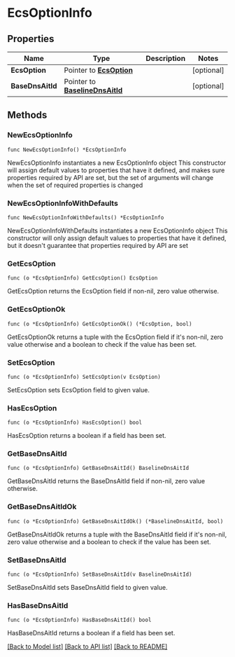 # EcsOptionInfo

## Properties

Name | Type | Description | Notes
------------ | ------------- | ------------- | -------------
**EcsOption** | Pointer to [**EcsOption**](EcsOption.md) |  | [optional] 
**BaseDnsAitId** | Pointer to [**BaselineDnsAitId**](BaselineDnsAitId.md) |  | [optional] 

## Methods

### NewEcsOptionInfo

`func NewEcsOptionInfo() *EcsOptionInfo`

NewEcsOptionInfo instantiates a new EcsOptionInfo object
This constructor will assign default values to properties that have it defined,
and makes sure properties required by API are set, but the set of arguments
will change when the set of required properties is changed

### NewEcsOptionInfoWithDefaults

`func NewEcsOptionInfoWithDefaults() *EcsOptionInfo`

NewEcsOptionInfoWithDefaults instantiates a new EcsOptionInfo object
This constructor will only assign default values to properties that have it defined,
but it doesn't guarantee that properties required by API are set

### GetEcsOption

`func (o *EcsOptionInfo) GetEcsOption() EcsOption`

GetEcsOption returns the EcsOption field if non-nil, zero value otherwise.

### GetEcsOptionOk

`func (o *EcsOptionInfo) GetEcsOptionOk() (*EcsOption, bool)`

GetEcsOptionOk returns a tuple with the EcsOption field if it's non-nil, zero value otherwise
and a boolean to check if the value has been set.

### SetEcsOption

`func (o *EcsOptionInfo) SetEcsOption(v EcsOption)`

SetEcsOption sets EcsOption field to given value.

### HasEcsOption

`func (o *EcsOptionInfo) HasEcsOption() bool`

HasEcsOption returns a boolean if a field has been set.

### GetBaseDnsAitId

`func (o *EcsOptionInfo) GetBaseDnsAitId() BaselineDnsAitId`

GetBaseDnsAitId returns the BaseDnsAitId field if non-nil, zero value otherwise.

### GetBaseDnsAitIdOk

`func (o *EcsOptionInfo) GetBaseDnsAitIdOk() (*BaselineDnsAitId, bool)`

GetBaseDnsAitIdOk returns a tuple with the BaseDnsAitId field if it's non-nil, zero value otherwise
and a boolean to check if the value has been set.

### SetBaseDnsAitId

`func (o *EcsOptionInfo) SetBaseDnsAitId(v BaselineDnsAitId)`

SetBaseDnsAitId sets BaseDnsAitId field to given value.

### HasBaseDnsAitId

`func (o *EcsOptionInfo) HasBaseDnsAitId() bool`

HasBaseDnsAitId returns a boolean if a field has been set.


[[Back to Model list]](../README.md#documentation-for-models) [[Back to API list]](../README.md#documentation-for-api-endpoints) [[Back to README]](../README.md)


